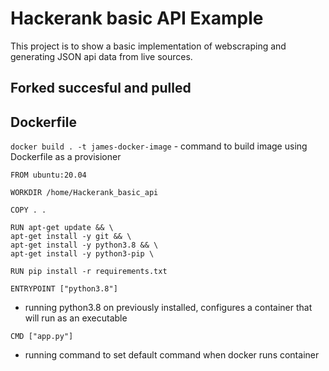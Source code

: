 # Hackerank basic API Example

This project is to show a basic implementation of webscraping and generating JSON api data from live sources.

## Forked succesful and pulled

## Dockerfile
``docker build . -t james-docker-image`` - command to build image using Dockerfile as a provisioner

````
FROM ubuntu:20.04

WORKDIR /home/Hackerank_basic_api

COPY . .

RUN apt-get update && \
apt-get install -y git && \
apt-get install -y python3.8 && \
apt-get install -y python3-pip \

RUN pip install -r requirements.txt

ENTRYPOINT ["python3.8"]
````
- running python3.8 on previously installed, configures a container that will run as an executable
````
CMD ["app.py"]
````
- running command to set default command when docker runs container
